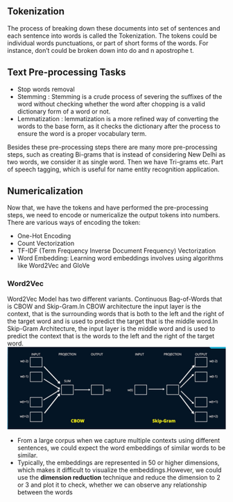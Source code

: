 ## Tokenization

The process of breaking down these documents into set of sentences and each sentence into words is called the Tokenization.  The tokens could be individual words punctuations, or part of short forms of the words. For instance, don’t could be broken down into do and n apostrophe t.

## Text Pre-processing Tasks
- Stop words removal
- Stemming : Stemming is a crude process of severing the suffixes of the word without checking whether the word after chopping is a valid dictionary form of a word or not.
- Lemmatization : lemmatization is a more refined way of converting the words to the base form, as it checks the dictionary after the process to ensure the word is a proper vocabulary term.

Besides these pre-processing steps there are many more pre-processing steps, such as creating Bi-grams that is instead of considering New Delhi as two words, we consider it as single word. Then we have Tri-grams etc. Part of speech tagging, which is useful for name entity recognition application.

## Numericalization 

Now that, we have the tokens and have performed the pre-processing steps, we need to encode or numericalize the output tokens into numbers. There are various ways of encoding the token:

- One-Hot Encoding
- Count Vectorization
- TF-IDF (Term Frequency Inverse Document Frequency) Vectorization
- Word Embedding: Learning word embeddings involves using algorithms like Word2Vec and GloVe 

### Word2Vec
Word2Vec Model has two different variants. Continuous Bag-of-Words that is CBOW and Skip-Gram.In CBOW architecture the input layer is the context, that is the surrounding words that is both to the left and the right of the target word and is used to predict the target that is the middle word.In Skip-Gram Architecture, the input layer is the middle word and is used to predict the context that is the words to the left and the right of the target word.
![Word2Vec](assests/word2vec.jpg)

-  From a large corpus when we capture multiple contexts using different sentences, we could expect the word embeddings of similar words to be similar.
-  Typically, the embeddings are represented in 50 or higher dimensions, which makes it difficult to visualize the embeddings.However, we could use the **dimension reduction** technique and reduce the dimension to 2
or 3 and plot it to check, whether we can observe any relationship between the words
